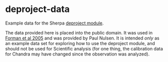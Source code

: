 # deproject-data

Example data for the Sherpa
[deproject module](https://deproject.readthedocs.io/).

The data provided here is placed into the public domain. It was
used in
[Forman et al 2005](https://ui.adsabs.harvard.edu/?#abs/2005ApJ...635..894F) 
and was provided by Paul Nulsen. It is intended *only* as an
example data set for exploring how to use the deproject module,
and should not be used for Scientific analysis (for one thing,
the calibration data for Chandra may have changed since the
observation was analyzed).
